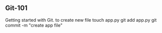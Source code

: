 Git-101
-----------------------
Getting started with Git.
to create new file
touch app.py 
git add app.py 
git commit -m "create app file"
